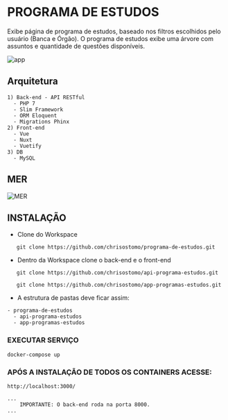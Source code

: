 # PROGRAMA DE ESTUDOS

Exibe página de programa de estudos, baseado nos filtros escolhidos pelo usuário (Banca e Órgão). O programa de estudos exibe uma árvore com assuntos e quantidade de questões disponíveis.

![app](https://maisqueonline.com.br/app1.png "app")

## Arquitetura

```
1) Back-end - API RESTful
  - PHP 7 
  - Slim Framework
  - ORM Eloquent
  - Migrations Phinx
2) Front-end
  - Vue 
  - Nuxt
  - Vuetify
3) DB
  - MySQL
```

## MER
![MER](https://maisqueonline.com.br/MER.png "MER")


## INSTALAÇÃO

- Clone do Workspace

`   git clone https://github.com/chrisostomo/programa-de-estudos.git`

- Dentro da Workspace clone o back-end e o front-end

`   git clone https://github.com/chrisostomo/api-programa-estudos.git`

`   git clone https://github.com/chrisostomo/app-programas-estudos.git`

- A estrutura de pastas deve ficar assim:
```
- programa-de-estudos
  - api-programa-estudos
  - app-programas-estudos
```

### EXECUTAR SERVIÇO

`docker-compose up`

### APÓS A INSTALAÇÃO DE TODOS OS CONTAINERS ACESSE:

`http://localhost:3000/`

```
...
    IMPORTANTE: O back-end roda na porta 8000.
...
```